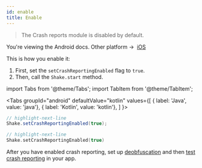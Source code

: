 ```yaml
---
id: enable
title: Enable
---
```


>The Crash reports module is disabled by default.

<p class="p2 mt-40">You're viewing the Android docs. Other platform →&nbsp;
<a href="/docs/ios/crash-reports/enable/">iOS</a>&nbsp;
</p>

This is how you enable it:
1. First, set the `setCrashReportingEnabled` flag to `true`.
1. Then, call the `Shake.start` method.

import Tabs from '@theme/Tabs'; 
import TabItem from '@theme/TabItem';

<Tabs
  groupId="android"
  defaultValue="kotlin"
  values={[
    { label: 'Java', value: 'java'},
    { label: 'Kotlin', value: 'kotlin'},
  ]
}>

<TabItem value="java">

```java title="App.java"
// highlight-next-line
Shake.setCrashReportingEnabled(true);
```

</TabItem><TabItem value="kotlin">

```kotlin title="App.kt"
// highlight-next-line
Shake.setCrashReportingEnabled(true)
```

</TabItem></Tabs>

After you have enabled crash reporting, set up [deobfuscation](/android/crash-reports/deobfuscation) and then [test crash reporting](/android/crash-reports/test-it-out) in your app.

